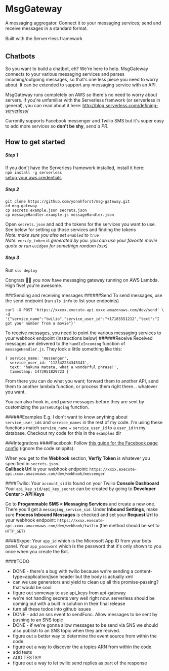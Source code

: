 # MsgGateway

A messaging aggregator. Connect it to your messaging services; send and receive messages in a standard format.

Built with the Server⚡️less framework

## Chatbots
So you want to build a chatbot, eh? We're here to help. MsgGateway connects to your various messaging services and parses incoming/outgoing messages, so that's one less piece you need to worry about. It can be extended to support any messaging service with an API.

MsgGateway runs completely on AWS so there's no need to worry about servers. If you're unfamiliar with the Serverless framwork (or serverless in general), you can read about it here: http://blog.serverless.com/defining-serverless/

Currently supports Facebook messenger and Twilio SMS but it's super easy to add more services so **don't be shy**, *send a PR*.

## How to get started

##### Step 1
If you don't have the Serverless framework installed, install it here:  
`npm install -g serverless`  
[setup your aws credentials](https://github.com/serverless/serverless/blob/master/docs/02-providers/aws/01-setup.md)

##### Step 2
```
git clone https://github.com/yonahforst/msg-gateway.git
cd msg-gateway
cp secrets.example.json secrets.json
cp messageHandler.example.js messageHandler.json
```

Open `secrets.json` and add the tokens for the services you want to use. See below for setting up those services and finding the tokens  
_Note: make sure you also set `enabled` to `true`_  
_Note: `verify_token` is generated by you. you can use your favorite movie quote or run `uuidgen` for somethign random (osx)_

##### Step 3
Run
`sls deploy`

Congrats 👏🏽 you now have messaging gateway running on AWS Lambda. High five! you're awesome.


###Sending and receiving messages
######Send
To send messages, use the send endpoint (run `sls info` to list your endpoints)
```
curl -X POST 'https://xxxxx.execute-api.xxxx.amazonaws.com/dev/send' \
-d '{"service_name":"twilio","service_user_id":"+17185551212","text":"I got your number from a movie"}'
```

To receive messages, you need to point the various messaging services to your webhook endpoint (instructions below)
######Receive
Received messages are delivered to the `handleIncoming` function of `messageHandler.js`. They look a little something like this:
```
{ service_name: 'messenger',
  service_user_id: '112342234345343',
  text: 'hakuna matata, what a wonderful phrase!',
  timestamp: 1473951829723 }
 ```
 From there you can do what you want; forward them to another API, send them to another lambda function, or process them right there... whatever you want.

 You can also hook in, and parse messages before they are sent by customizing the `parseOutgoing` function. 

######Examples
 E.g. I don't want to know anything about `service_user_id`s and `service_names` in the rest of my code. I'm using these functions match `service_name` + `service_user_id` to a `user_id` in my database. Checkout my code for this in the `examples` dir

###Integrations
####Facebook:
Follow [this guide for the Facebook page config](https://developers.facebook.com/docs/messenger-platform/product-overview/setup) (ignore the code snippits):

When you get to the __Webhook__ section, __Verfiy Token__ is whatever you specified in `secrets.json`.  
__Callback Url__ is your webhook endpoint: `https://xxxx.execute-api.xxxx.amazonaws.com/dev/webhook/messenger`  

####Twilio:
Your `account_sid` is found on your Twilio __Console Dashboard__  
Your `api_key_sid/api_key_secret` can be created by going to __Developer Center > API Keys__

Go to __Progammable SMS > Messaging Services__ and create a new one. There you'll get a `messaging_service_sid`. Under __Inbound Settings__, make sure __Process Inbound Messages__ is checked and set your __Request Url__ to your webhook endpoint: `https://xxxx.execute-api.xxxx.amazonaws.com/dev/webhook/twilio` (the method should be set to `HTTP_GET`)

####Skype:
Your `app_id` which is the Microsoft App ID from your bots panel.
Your `app_password` which is the password that it's only shown to you once when you create the Bot.


####TODO
- DONE - there's a bug with twilio because we're sending a content-type=application/json header but the body is actually xml
- can we use generators and yield to clean up all this promise-passing? that would be cool
- figure out someway to use api_keys from api-gateway
- we're not handling secrets very well right now. serverless should be coming out with a built in solution in their final release
- turn all these todos into github issues
- DONE - add an sns event to sendFunc. Allow messages to be sent by pushing to an SNS topic
- DONE - if we're gonna allow messages to be send via SNS we should also publish to an SNS topic when they are recived.
- figure out a better way to determine the event source from within the code.
- figure out a way to discover the a topics ARN from within the code.
- add tests
- ADD TESTS!!!
- figure out a way to let twilio send replies as part of the response	

